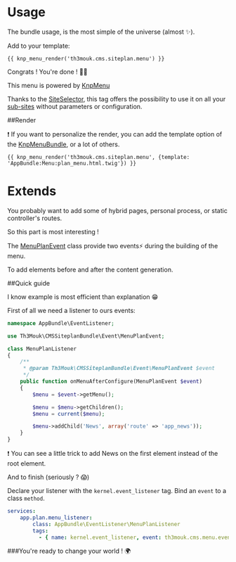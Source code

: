 Usage
=====

The bundle usage, is the most simple of the universe (almost :sparkles:).

Add to your template:


```twig
{{ knp_menu_render('th3mouk.cms.siteplan.menu') }}
```

Congrats ! You're done ! :clap::tada:

This menu is powered by [KnpMenu](https://github.com/KnpLabs/KnpMenu)

Thanks to the [SiteSelector](https://github.com/sonata-project/SonataPageBundle/blob/master/Site/SiteSelectorInterface.php), this tag offers the possibility to use it on all your [sub-sites](https://sonata-project.org/bundles/page/2-2/doc/reference/multisite.html) without parameters or configuration. 

##Render

:exclamation: If you want to personalize the render, you can add the template option of the [KnpMenuBundle](https://github.com/KnpLabs/KnpMenuBundle), or a lot of others.
```twig
{{ knp_menu_render('th3mouk.cms.siteplan.menu', {template: 'AppBundle:Menu:plan_menu.html.twig'}) }}
```


Extends
=======

You probably want to add some of hybrid pages, personal process, or static controller's routes.

So this part is most interesting !

The [MenuPlanEvent](https://github.com/Th3Mouk/CMSSiteplanBundle/blob/master/Event/MenuPlanEvent.php) class provide two events:zap: during the building of the menu.

To add elements before and after the content generation.

##Quick guide

I know example is most efficient than explanation :grin:

First of all we need a listener to ours events:

```php
namespace AppBundle\EventListener;

use Th3Mouk\CMSSiteplanBundle\Event\MenuPlanEvent;

class MenuPlanListener
{
    /**
     * @param Th3Mouk\CMSSiteplanBundle\Event\MenuPlanEvent $event
     */
    public function onMenuAfterConfigure(MenuPlanEvent $event)
    {
        $menu = $event->getMenu();

        $menu = $menu->getChildren();
        $menu = current($menu);

        $menu->addChild('News', array('route' => 'app_news'));
    }
}
```

:exclamation: You can see a little trick to add News on the first element instead of the root element.

And to finish (seriously ? :scream:)

Declare your listener with the `kernel.event_listener` tag.
Bind an `event` to a class `method`.
 
```yml
services:
    app.plan.menu_listener:
        class: AppBundle\EventListener\MenuPlanListener
        tags:
          - { name: kernel.event_listener, event: th3mouk.cms.menu.event.extend.after, method: onMenuAfterConfigure }
```

###You're ready to change your world ! :earth_africa:
